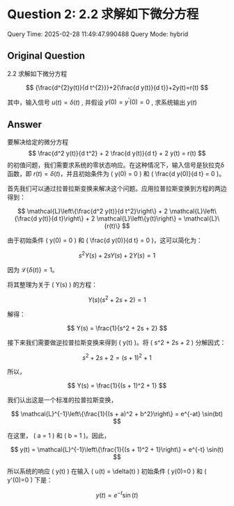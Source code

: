 # Question 2: 2.2 求解如下微分方程

Query Time: 2025-02-28 11:49:47.990488
Query Mode: hybrid

## Original Question
2.2 求解如下微分方程  

$$
{\frac{d^{2}y(t)}{d t^{2}}}+2{\frac{d y(t)}{d t}}+2y(t)=r(t)
$$  

其中，输入信号 $u(t)=\delta(t)$ , 并假设 $y(0)=y^{\prime}(0)=0$ , 求系统输出 $y(t)$

## Answer
要解决给定的微分方程
$$
\frac{d^2 y(t)}{d t^2} + 2 \frac{d y(t)}{d t} + 2 y(t) = r(t)
$$
的初值问题，我们需要求系统的零状态响应。在这种情况下，输入信号是狄拉克δ函数，即 $r(t) = \delta(t)$，并且初始条件为 \( y(0) = 0 \) 和 \( \frac{d y(0)}{d t} = 0 \)。

首先我们可以通过拉普拉斯变换来解决这个问题。应用拉普拉斯变换到方程的两边得到：

$$
\mathcal{L}\left\{\frac{d^2 y(t)}{d t^2}\right\} + 2 \mathcal{L}\left\{\frac{d y(t)}{d t}\right\} + 2 \mathcal{L}\left\{y(t)\right\} = \mathcal{L}\{r(t)\}
$$

由于初始条件 \( y(0) = 0 \) 和 \( \frac{d y(0)}{d t} = 0 \)，这可以简化为：

$$
s^2 Y(s) + 2s Y(s) + 2 Y(s) = 1
$$

因为 $\mathcal{L}\{\delta(t)\} = 1$。

将其整理为关于 \( Y(s) \) 的方程：

$$
Y(s) (s^2 + 2s + 2) = 1
$$

解得：

$$
Y(s) = \frac{1}{s^2 + 2s + 2}
$$

接下来我们需要做逆拉普拉斯变换来得到 \( y(t) \)。将 \( s^2 + 2s + 2 \) 分解因式：

$$
s^2 + 2s + 2 = (s + 1)^2 + 1
$$

所以，

$$
Y(s) = \frac{1}{(s + 1)^2 + 1}
$$

我们认出这是一个标准的拉普拉斯变换，

$$
\mathcal{L}^{-1}\left\{\frac{1}{(s + a)^2 + b^2}\right\} = e^{-at} \sin(bt)
$$

在这里， \( a = 1 \) 和 \( b = 1 \)。因此，

$$
y(t) = \mathcal{L}^{-1}\left\{\frac{1}{(s + 1)^2 + 1}\right\} = e^{-t} \sin(t)
$$

所以系统的响应 \( y(t) \) 在输入 \( u(t) = \delta(t) \) 初始条件 \( y(0)=0 \) 和 \( y'(0)=0 \) 下是：

$$
y(t) = e^{-t} \sin(t)
$$